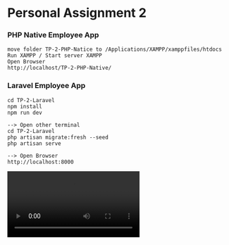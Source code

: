 #  Personal Assignment 2


### PHP Native Employee App 

```
move folder TP-2-PHP-Natice to /Applications/XAMPP/xamppfiles/htdocs
Run XAMPP / Start server XAMPP
Open Browser 
http://localhost/TP-2-PHP-Native/
```



### Laravel Employee App

```
cd TP-2-Laravel
npm install 
npm run dev 

--> Open other terminal 
cd TP-2-Laravel 
php artisan migrate:fresh --seed 
php artisan serve 

--> Open Browser 
http://localhost:8000
```
![link video run laravel](https://github.com/ayusudi/phpnative-and-laravel/blob/main/video-laravel.mov)
